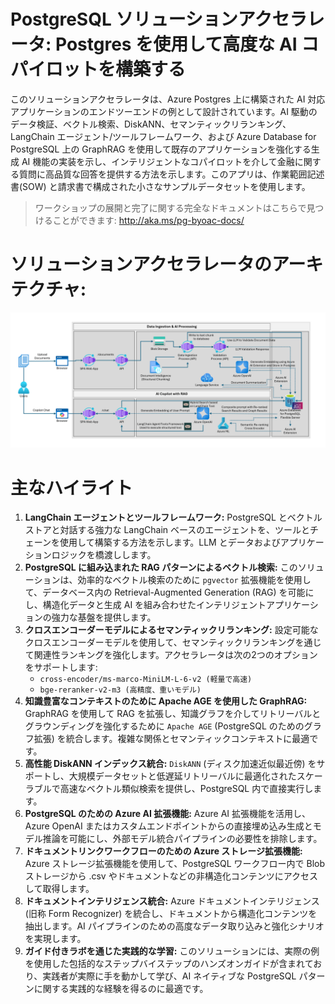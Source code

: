 # PostgreSQL ソリューションアクセラレータ: Postgres を使用して高度な AI コパイロットを構築する

このソリューションアクセラレータは、Azure Postgres 上に構築された AI 対応アプリケーションのエンドツーエンドの例として設計されています。AI 駆動のデータ検証、ベクトル検索、DiskANN、セマンティックリランキング、LangChain エージェント/ツールフレームワーク、および Azure Database for PostgreSQL 上の GraphRAG を使用して既存のアプリケーションを強化する生成 AI 機能の実装を示し、インテリジェントなコパイロットを介して金融に関する質問に高品質な回答を提供する方法を示します。このアプリは、作業範囲記述書(SOW) と請求書で構成された小さなサンプルデータセットを使用します。

> ワークショップの展開と完了に関する完全なドキュメントはこちらで見つけることができます:
> <http://aka.ms/pg-byoac-docs/>

# ソリューションアクセラレータのアーキテクチャ:

![ソリューションの高レベルアーキテクチャ図](docs/workshop/docs/img/solution-architecture-diagram.png)

# 主なハイライト

1. **LangChain エージェントとツールフレームワーク:** PostgreSQL とベクトルストアと対話する強力な LangChain ベースのエージェントを、ツールとチェーンを使用して構築する方法を示します。LLM とデータおよびアプリケーションロジックを橋渡しします。
2. **PostgreSQL に組み込まれた RAG パターンによるベクトル検索:** このソリューションは、効率的なベクトル検索のために `pgvector` 拡張機能を使用して、データベース内の Retrieval-Augmented Generation (RAG) を可能にし、構造化データと生成 AI を組み合わせたインテリジェントアプリケーションの強力な基盤を提供します。
3. **クロスエンコーダーモデルによるセマンティックリランキング:** 設定可能なクロスエンコーダーモデルを使用して、セマンティックリランキングを通じて関連性ランキングを強化します。アクセラレータは次の2つのオプションをサポートします:
    - `cross-encoder/ms-marco-MiniLM-L-6-v2 (軽量で高速)`
    - `bge-reranker-v2-m3 (高精度、重いモデル)`
4. **知識豊富なコンテキストのために Apache AGE を使用した GraphRAG:** GraphRAG を使用して RAG を拡張し、知識グラフを介してリトリーバルとグラウンディングを強化するために `Apache AGE` (PostgreSQL のためのグラフ拡張) を統合します。複雑な関係とセマンティックコンテキストに最適です。
5. **高性能 DiskANN インデックス統合:** `DiskANN` (ディスク加速近似最近傍) をサポートし、大規模データセットと低遅延リトリーバルに最適化されたスケーラブルで高速なベクトル類似検索を提供し、PostgreSQL 内で直接実行します。
6. **PostgreSQL のための Azure AI 拡張機能:** Azure AI 拡張機能を活用し、Azure OpenAI またはカスタムエンドポイントからの直接埋め込み生成とモデル推論を可能にし、外部モデル統合パイプラインの必要性を排除します。
7. **ドキュメントリンクワークフローのための Azure ストレージ拡張機能:** Azure ストレージ拡張機能を使用して、PostgreSQL ワークフロー内で Blob ストレージから .csv やドキュメントなどの非構造化コンテンツにアクセスして取得します。
8. **ドキュメントインテリジェンス統合:** Azure ドキュメントインテリジェンス (旧称 Form Recognizer) を統合し、ドキュメントから構造化コンテンツを抽出します。AI パイプラインのための高度なデータ取り込みと強化シナリオを実現します。
9. **ガイド付きラボを通じた実践的な学習:** このソリューションには、実際の例を使用した包括的なステップバイステップのハンズオンガイドが含まれており、実践者が実際に手を動かして学び、AI ネイティブな PostgreSQL パターンに関する実践的な経験を得るのに最適です。
